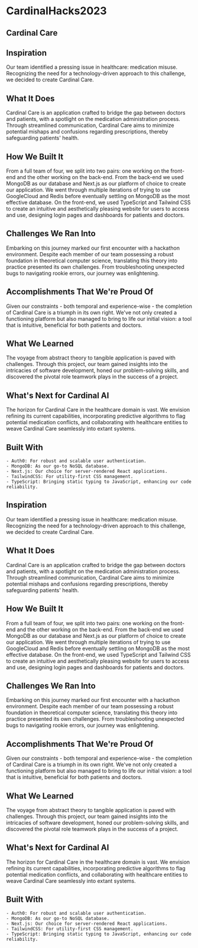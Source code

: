 # CardinalHacks2023
## Cardinal Care
## Inspiration

Our team identified a pressing issue in healthcare: medication misuse. Recognizing the need for a technology-driven approach to this challenge, we decided to create Cardinal Care.

## What It Does

Cardinal Care is an application crafted to bridge the gap between doctors and patients, with a spotlight on the medication administration process. Through streamlined communication, Cardinal Care aims to minimize potential mishaps and confusions regarding prescriptions, thereby safeguarding patients' health.

## How We Built It

From a full team of four, we split into two pairs: one working on the front-end and the other working on the back-end. From the back-end we used MongoDB as our database and Next.js as our platform of choice to create our application. We went through multiple iterations of trying to use GoogleCloud and Redis before eventually settling on MongoDB as the most effective database. On the front-end, we used TypeScript and Tailwind CSS to create an intuitive and aesthetically pleasing website for users to access and use, designing login pages and dashboards for patients and doctors.

## Challenges We Ran Into

Embarking on this journey marked our first encounter with a hackathon environment. Despite each member of our team possessing a robust foundation in theoretical computer science, translating this theory into practice presented its own challenges. From troubleshooting unexpected bugs to navigating rookie errors, our journey was enlightening.

## Accomplishments That We're Proud Of

Given our constraints - both temporal and experience-wise - the completion of Cardinal Care is a triumph in its own right. We've not only created a functioning platform but also managed to bring to life our initial vision: a tool that is intuitive, beneficial for both patients and doctors.

## What We Learned

The voyage from abstract theory to tangible application is paved with challenges. Through this project, our team gained insights into the intricacies of software development, honed our problem-solving skills, and discovered the pivotal role teamwork plays in the success of a project.

## What's Next for Cardinal AI

The horizon for Cardinal Care in the healthcare domain is vast. We envision refining its current capabilities, incorporating predictive algorithms to flag potential medication conflicts, and collaborating with healthcare entities to weave Cardinal Care seamlessly into extant systems.

## Built With

    - Auth0: For robust and scalable user authentication.
    - MongoDB: As our go-to NoSQL database.
    - Next.js: Our choice for server-rendered React applications.
    - TailwindCSS: For utility-first CSS management.
    - TypeScript: Bringing static typing to JavaScript, enhancing our code reliability.
## Inspiration

Our team identified a pressing issue in healthcare: medication misuse. Recognizing the need for a technology-driven approach to this challenge, we decided to create Cardinal Care.

## What It Does

Cardinal Care is an application crafted to bridge the gap between doctors and patients, with a spotlight on the medication administration process. Through streamlined communication, Cardinal Care aims to minimize potential mishaps and confusions regarding prescriptions, thereby safeguarding patients' health.

## How We Built It

From a full team of four, we split into two pairs: one working on the front-end and the other working on the back-end. From the back-end we used MongoDB as our database and Next.js as our platform of choice to create our application. We went through multiple iterations of trying to use GoogleCloud and Redis before eventually settling on MongoDB as the most effective database. On the front-end, we used TypeScript and Tailwind CSS to create an intuitive and aesthetically pleasing website for users to access and use, designing login pages and dashboards for patients and doctors.

## Challenges We Ran Into

Embarking on this journey marked our first encounter with a hackathon environment. Despite each member of our team possessing a robust foundation in theoretical computer science, translating this theory into practice presented its own challenges. From troubleshooting unexpected bugs to navigating rookie errors, our journey was enlightening.

## Accomplishments That We're Proud Of

Given our constraints - both temporal and experience-wise - the completion of Cardinal Care is a triumph in its own right. We've not only created a functioning platform but also managed to bring to life our initial vision: a tool that is intuitive, beneficial for both patients and doctors.

## What We Learned

The voyage from abstract theory to tangible application is paved with challenges. Through this project, our team gained insights into the intricacies of software development, honed our problem-solving skills, and discovered the pivotal role teamwork plays in the success of a project.

## What's Next for Cardinal AI

The horizon for Cardinal Care in the healthcare domain is vast. We envision refining its current capabilities, incorporating predictive algorithms to flag potential medication conflicts, and collaborating with healthcare entities to weave Cardinal Care seamlessly into extant systems.

## Built With

    - Auth0: For robust and scalable user authentication.
    - MongoDB: As our go-to NoSQL database.
    - Next.js: Our choice for server-rendered React applications.
    - TailwindCSS: For utility-first CSS management.
    - TypeScript: Bringing static typing to JavaScript, enhancing our code reliability.
